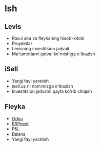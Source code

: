 # Ish

## LevIs

- Rasul aka va fleykaning hisob-kitobi
- Proyektlar
- Levisning investitsion jadvali
- Ma'lumotlarni jadval ko'rnishiga o'tkazish

## iSell
- Yangi fayl yaratish
- isell.uz ni nomimizga o'tkazish
- Investitsion jadvalni qayta ko'rib chiqish

## Fleyka
- [Odoo](https://odoo.com) 
- [ERPnext](https://erpnext.com)
- P&L
- Balans
- Yangi fayl yaratish
